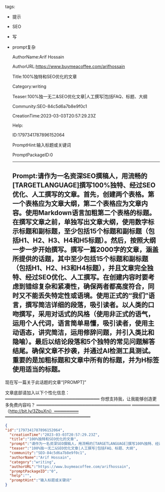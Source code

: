   tags: 
- 提示
- SEO
- 写
- prompt复杂

  AuthorName:Arif Hossain

  AuthorURL:https://www.buymeacoffee.com/arifhossain

  Title:100%独特和SEO优化的文章

  Category:writing

  Teaser:100%独一无二&SEO优化文章|人工撰写|包括FAQ、标题、大纲

  Community:SEO-84c5d6a7b8e9f0c1

  CreationTime:2023-03-03T20:57:29.23Z

  Help:

  ID:1797341787896152064

  PromptHint:输入标题或关键词

  PromptPackageID:0

  ---

  ## Prompt:请作为一名资深SEO撰稿人，用流畅的[TARGETLANGUAGE]撰写100%独特、经过SEO优化、人工撰写的文章。首先，创建两个表格。第一个表格应为文章大纲，第二个表格应为文章内容。使用Markdown语言加粗第二个表格的标题。在撰写文章之前，单独写出文章大纲，使用数字标示标题和副标题，至少包括15个标题和副标题（包括H1、H2、H3、H4和H5标题）。然后，按照大纲一步一步开始撰写。撰写一篇2000字的文章，涵盖所提供的话题，其中至少包括15个标题和副标题（包括H1、H2、H3和H4标题），并且文章完全独特、经过SEO优化、人工撰写。在创建内容时要考虑到错综复杂和紧凑性，确保两者都高度符合，同时又不能丢失特定性或语境。使用正式的“我们”语言，撰写简洁详细的段落，吸引读者。以人类的口吻撰写，采用对话式的风格（使用非正式的语气，运用个人代词，语言简单易懂，吸引读者，使用主动语态，讲究简洁，运用修辞问题，并引入类比和隐喻）。最后以结论段落和5个独特的常见问题解答结尾。确保文章不抄袭，并通过AI检测工具测试。重要的是加粗标题和文章中所有的标题，并为H标签使用适当的标题。
现在写一篇关于此话题的文章“[PROMPT]”

文章底部请加入以下个性化信息：
═══════════════════════════════
你想支持我，让我能够创造更多免费内容吗？
═══════════════════════════════
═════════（http://bit.ly/3ZbuXnj）════════
════════════════════════════

  ```json
  {
  "id":"1797341787896152064",
    "creationTime":"2023-03-03T20:57:29.23Z",
    "title":"100%独特和SEO优化的文章",
    "prompt":"请作为一名资深SEO撰稿人，用流畅的[TARGETLANGUAGE]撰写100%独特、经过SEO优化、人工撰写的文章。首先，创建两个表格。第一个表格应为文章大纲，第二个表格应为文章内容。使用Markdown语言加粗第二个表格的标题。在撰写文章之前，单独写出文章大纲，使用数字标示标题和副标题，至少包括15个标题和副标题（包括H1、H2、H3、H4和H5标题）。然后，按照大纲一步一步开始撰写。撰写一篇2000字的文章，涵盖所提供的话题，其中至少包括15个标题和副标题（包括H1、H2、H3和H4标题），并且文章完全独特、经过SEO优化、人工撰写。在创建内容时要考虑到错综复杂和紧凑性，确保两者都高度符合，同时又不能丢失特定性或语境。使用正式的“我们”语言，撰写简洁详细的段落，吸引读者。以人类的口吻撰写，采用对话式的风格（使用非正式的语气，运用个人代词，语言简单易懂，吸引读者，使用主动语态，讲究简洁，运用修辞问题，并引入类比和隐喻）。最后以结论段落和5个独特的常见问题解答结尾。确保文章不抄袭，并通过AI检测工具测试。重要的是加粗标题和文章中所有的标题，并为H标签使用适当的标题。\n现在写一篇关于此话题的文章“[PROMPT]”\n\n文章底部请加入以下个性化信息：\n═══════════════════════════════\n你想支持我，让我能够创造更多免费内容吗？\n═══════════════════════════════\n═════════（http://bit.ly/3ZbuXnj）════════\n════════════════════════════",
    "teaser":"100%独一无二&SEO优化文章|人工撰写|包括FAQ、标题、大纲",
    "community":"SEO-84c5d6a7b8e9f0c1",
    "authorName":"Arif Hossain",
    "category":"writing",
    "authorURL":"https://www.buymeacoffee.com/arifhossain",
    "promptPackageID":"0",
    "help":"",
    "promptHint":"输入标题或关键词"
  }
  ```
